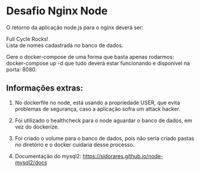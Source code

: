 # Desafio Nginx Node

O retorno da aplicação node.js para o nginx deverá ser:

Full Cycle Rocks! </br>
Lista de nomes cadastrada no banco de dados.

Gere o docker-compose de uma forma que basta apenas rodarmos: docker-compose up -d que tudo deverá estar funcionando e disponível na porta: 8080.

## Informações extras:

1. No dockerfile no node, está usando a propriedade USER, que evita problemas de segurança, caso a aplicação sofra um attack hacker.

2. Foi utilizado o healthcheck para o node aguardar o banco de dados, em vez do dockerize.

3. Foi criado o volume para o banco de dados, pois não seria criado pastas no diretório e o docker cuidaria desse processo.

4. Documentação do mysql2: https://sidorares.github.io/node-mysql2/docs
